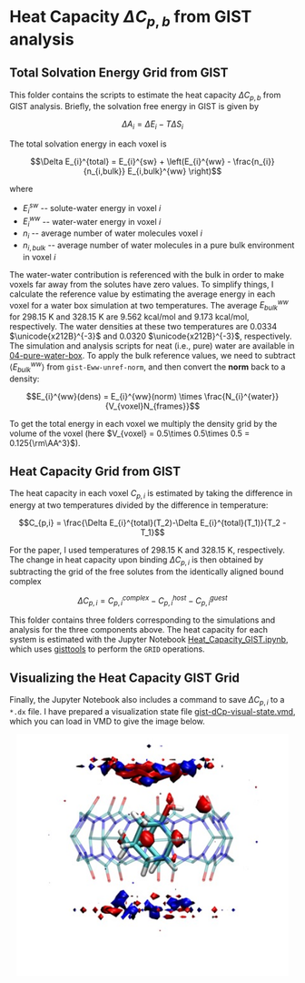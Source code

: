 # Heat Capacity $\Delta C_{p,b}$ from GIST analysis

## Total Solvation Energy Grid from GIST
This folder contains the scripts to estimate the heat capacity $\Delta C_{p,b}$ from GIST analysis. Briefly, the solvation free energy in GIST is given by

$$\Delta A_{i} = \Delta E_{i} - T\Delta S_{i}$$

The total solvation energy in each voxel is

$$\Delta E_{i}^{total} = E_{i}^{sw} + \left(E_{i}^{ww} - \frac{n_{i}}{n_{i,bulk}} E_{i,bulk}^{ww} \right)$$

where 
* $E_{i}^{sw}$ -- solute-water energy in voxel $i$
* $E_{i}^{ww}$ -- water-water energy in voxel $i$
* $n_{i}$ -- average number of water molecules voxel $i$
* $n_{i,bulk}$ -- average number of water molecules in a pure bulk environment in voxel $i$

The water-water contribution is referenced with the bulk in order to make voxels far away from the solutes have zero values. To simplify things, I calculate the reference value by estimating the average energy in each voxel for a water box simulation at two temperatures. The average $E_{bulk}^{ww}$ for 298.15 K and 328.15 K are 9.562 kcal/mol and 9.173 kcal/mol, respectively. The water densities at these two temperatures are 0.0334 $\unicode{x212B}^{-3}$ and 0.0320 $\unicode{x212B}^{-3}$, respectively. The simulation and analysis scripts for neat (i.e., pure) water are available in [04-pure-water-box](04-pure-water-box). To apply the bulk reference values, we need to subtract $\langle E_{bulk}^{ww} \rangle$ from `gist-Eww-unref-norm`, and then convert the **norm** back to a density:

$$E_{i}^{ww}(dens) = E_{i}^{ww}(norm) \times \frac{N_{i}^{water}}{V_{voxel}N_{frames}}$$

To get the total energy in each voxel we multiply the density grid by the volume of the voxel (here $V_{voxel} = 0.5\times 0.5\times 0.5 = 0.125{\rm\AA^3}$). 

## Heat Capacity Grid from GIST
The heat capacity in each voxel $C_{p,i}$ is estimated by taking the difference in energy at two temperatures divided by the difference in temperature:

$$C_{p,i} = \frac{\Delta E_{i}^{total}(T_2)-\Delta E_{i}^{total}(T_1)}{T_2 - T_1}$$

For the paper, I used temperatures of 298.15 K and 328.15 K, respectively. The change in heat capacity upon binding $\Delta C_{p,i}$ is then obtained by subtracting the grid of the free solutes from the identically aligned bound complex

$$\Delta C_{p,i} = C_{p,i}^{complex} - C_{p,i}^{host} - C_{p,i}^{guest}$$

This folder contains three folders corresponding to the simulations and analysis for the three components above. The heat capacity for each system is estimated with the Jupyter Notebook [Heat_Capacity_GIST.ipynb](Heat_Capacity_GIST.ipynb), which uses [gisttools](https://github.com/liedllab/gisttools) to perform the `GRID` operations. 

## Visualizing the Heat Capacity GIST Grid
Finally, the Jupyter Notebook also includes a command to save $\Delta C_{p,i}$ to a `*.dx` file. I have prepared a visualization state file [gist-dCp-visual-state.vmd](gist-dCp-visual-state.vmd), which you can load in VMD to give the image below. 

<p align="center">
<img src="cb7-amt.jpg" width="480"/>
</p>
